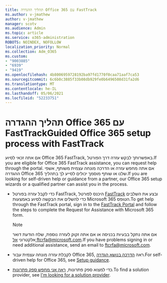 ```yaml
---
title: תהליך ההגדרה Office 365 עם FastTrack
ms.author: v-jmathew
author: v-jmathew
manager: scotv
ms.audience: Admin
ms.topic: article
ms.service: o365-administration
ROBOTS: NOINDEX, NOFOLLOW
localization_priority: Normal
ms.collection: Adm_O365
ms.custom:
- "9003885"
- "6939"
- "9419"
ms.openlocfilehash: 4b8006959728192ba97fd1770f0caa71aaf7ca53
ms.sourcegitcommit: 6c6b0c3885f33b08db929fe0b6496508d31fa2d6
ms.translationtype: MT
ms.contentlocale: he-IL
ms.lasthandoff: 05/06/2021
ms.locfileid: "52233751"
---
```

# <a name="guided-office-365-setup-process-with-fasttrack"></a><span data-ttu-id="8def1-102">תהליך ההגדרה Office 365 עם FastTrack</span><span class="sxs-lookup"><span data-stu-id="8def1-102">Guided Office 365 setup process with FastTrack</span></span>

<span data-ttu-id="8def1-103">אם אתה זכאי לסיוע Office 365 FastTrack, באפשרותך לבקש עזרה דרך הפורטל.</span><span class="sxs-lookup"><span data-stu-id="8def1-103">If you are eligible for Office 365 FastTrack assistance, you can request help through the portal.</span></span> <span data-ttu-id="8def1-104">אם אתה מחפש עזרה או הדרכה מונחה עצמית משותף, אשפי ההגדרה Office 365 שלנו או שותף מוסמך יכולים לסייע לך בתהליך.</span><span class="sxs-lookup"><span data-stu-id="8def1-104">If you are looking for self-driven help or guidance from a partner, our Office 365 setup wizards or a qualified partner can assist you in the process.</span></span>

- <span data-ttu-id="8def1-105">כדי לקבל עזרה בפורטל FastTrack, היכנס לפורטל [FastTrack](https://go.microsoft.com/fwlink/?linkid=2125443) ובצע את השלבים כדי להשלים את הבקשה לסיוע באמצעות Microsoft 365 הטופס.</span><span class="sxs-lookup"><span data-stu-id="8def1-105">To get help through the FastTrack portal, sign in to the [FastTrack Portal](https://go.microsoft.com/fwlink/?linkid=2125443) and follow the steps to complete the Request for Assistance with Microsoft 365 form.</span></span>

    > [!NOTE]
    > <span data-ttu-id="8def1-106">אם אתה נתקל בבעיות בכניסה או אם אתה זקוק לעזרה נוספת, שלח הודעת דואר אלקטרוני [אל ftcrfa@microsoft.com](mailto:ftcrfa@microsoft.com).</span><span class="sxs-lookup"><span data-stu-id="8def1-106">If you have problems signing in or need additional assistance, send an email to [ftcrfa@microsoft.com](mailto:ftcrfa@microsoft.com).</span></span>

- <span data-ttu-id="8def1-107">לקבלת עזרה מונחה עצמית עבור Office 365, ראה [הדרכה בנושא הגדרה](https://go.microsoft.com/fwlink/?linkid=2125827).</span><span class="sxs-lookup"><span data-stu-id="8def1-107">For self-driven help for Office 365, see [Setup guidance](https://go.microsoft.com/fwlink/?linkid=2125827).</span></span>
- <span data-ttu-id="8def1-108">כדי למצוא ספק פתרונות, [ראה אני מחפש ספק פתרונות](https://go.microsoft.com/fwlink/?linkid=2125918).</span><span class="sxs-lookup"><span data-stu-id="8def1-108">To find a solution provider, see [I'm looking for a solution provider](https://go.microsoft.com/fwlink/?linkid=2125918).</span></span>